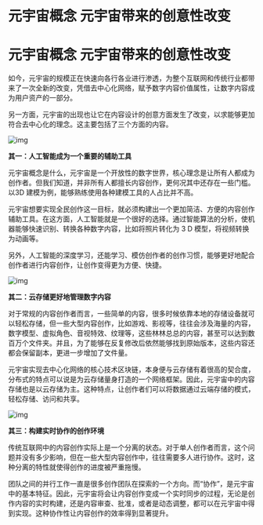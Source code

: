 # 元宇宙概念 元宇宙带来的创意性改变


# 元宇宙概念 元宇宙带来的创意性改变 

如今，元宇宙的规模正在快速向各行各业进行渗透，为整个互联网和传统行业都带来了一次全新的改变，凭借去中心化网络，赋予数字内容价值属性，让数字内容成为用户资产的一部分。

另一方面，元宇宙的出现也让它在内容设计的创意方面发生了改变，以求能够更加符合去中心化的理念。这主要包括了三个方面的内容。

![img](https://p5.itc.cn/q_70/images01/20220707/4f62cfd5eab94819830b61254bcc21a9.jpeg)

**其一：人工智能成为一个重要的辅助工具**

元宇宙概念是什么，元宇宙是一个开放性的数字世界，核心理念是让所有人都成为创作者。但我们知道，并非所有人都擅长内容创作，更何况其中还存在一些门槛。以3D 建模为例，能够熟练使用各种建模工具的人占比并不高。

元宇宙想要实现全民创作这一目标，就必须构建出一个更加简洁、方便的内容创作辅助工具。在这方面，人工智能就是一个很好的选择。通过智能算法的分析，使机器能够快速识别、转换各种数字内容，比如将照片转化为 3 D 模型，将视频转换为动画等。

另外，人工智能的深度学习，还能学习、模仿创作者的创作习惯，能够更好地配合创作者进行内容创作，让创作变得更为方便、快捷。

![img](https://p9.itc.cn/q_70/images01/20220707/4674189e60b2498e866c7f8f44e01600.jpeg)

**其二：云存储更好地管理数字内容**

对于常规的内容创作者而言，一些简单的内容，很多时候依靠本地的存储设备就可以轻松存储，但一些大型内容创作，比如游戏、影视等，往往会涉及海量的内容，数字模型、虚拟角色、音视特效、纹理等，这些林林总总的内容，甚至可以达到数百万个文件夹。并且，为了能够在反复修改后依然能够找到原始版本，这些内容还都会保留副本，更进一步增加了文件量。

元宇宙实现去中心化网络的核心技术区块链，本身便与云存储有着很高的契合度，分布式的特点可以说是为云存储量身打造的一个网络框架。因此，元宇宙中的内容存储也是以云存储为主。这种特点，让创作者们可以将数据通过云端存储的模式，轻松存储、访问和共享。

![img](https://p2.itc.cn/q_70/images01/20220707/5d741f85d3d948b49d7cdca1c1e91c46.jpeg)

**其三：构建实时协作的创作环境**

传统互联网中的内容创作实际上是一个分离的状态。对于单人创作者而言，这个问题并没有多少影响，但在一些大型内容创作中，往往需要多人进行协作。这时，这种分离的特性就使得创作的进度被严重拖慢。

团队之间的并行工作一直是很多创作团队在探索的一个方向。而“协作”，是元宇宙中的基本特征。因此，元宇宙将会让内容创作变成一个实时同步的过程，无论是创作内容的实时构建，还是内容审查、批准，或者是动态调整，都可以在元宇宙中得到实现。这种协作性让内容创作的效率得到显著提升。
